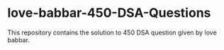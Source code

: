 # love-babbar-450-DSA-Questions
This repository contains the solution to 450 DSA question given by love babbar.
